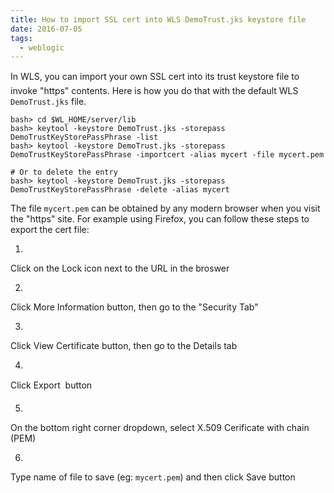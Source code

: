 ```yaml
---
title: How to import SSL cert into WLS DemoTrust.jks keystore file
date: 2016-07-05
tags:
  - weblogic
---
```


In WLS, you can import your own SSL cert into its trust keystore file to invoke "https" contents. Here is how you do that with the default WLS `DemoTrust.jks` file.

    bash> cd $WL_HOME/server/lib
    bash> keytool -keystore DemoTrust.jks -storepass DemoTrustKeyStorePassPhrase -list
    bash> keytool -keystore DemoTrust.jks -storepass DemoTrustKeyStorePassPhrase -importcert -alias mycert -file mycert.pem
    
    # Or to delete the entry
    bash> keytool -keystore DemoTrust.jks -storepass DemoTrustKeyStorePassPhrase -delete -alias mycert

The file `mycert.pem` can be obtained by any modern browser when you visit the "https" site. For example using Firefox, you can follow these steps to export the cert file:

1. 
Click on the Lock icon next to the URL in the broswer

2. 
Click More Information button, then go to the "Security Tab"

3. 
Click View Certificate button, then go to the Details tab

4. 
Click Export &#8203; button

5. 
On the bottom right corner dropdown, select X.509 Cerificate with chain (PEM)

6. 
Type name of file to save (eg: `mycert.pem`) and then click Save button